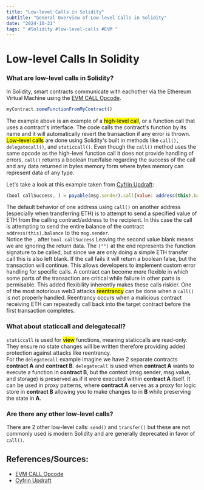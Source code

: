 ```yaml
---
title: "Low-level Calls in Solidity"
subtitle: "General Overview of Low-level Calls in Solidity"
date: "2024-10-21"
tags: " #Solidity #low-level-calls #EVM "
---
```

# Low-level Calls In Solidity 
### What are low-level calls in Solidity?
In Solidity, smart contracts communicate with eachother via the Ethereum Virtual Machine using the [EVM CALL Opcode]. 
```js
myContract.someFunctionFromMyContract()
```
The example above is an example of a <mark>high-level call</mark>, or a function call that uses a contract's interface. The code calls the contract's function by its name and it will automatically revert the transaction if any error is thrown. <mark>Low-level calls</mark> are done using Solidity's built in methods like ```call(), delegatecall()```, and ```staticcall()```. Even though the ```call()``` method uses the same opcode as the high-level function call it does not provide handling of errors. ```call()``` returns a boolean true/false regarding the success of the call and any data returned in bytes memory form where bytes memory can represent data of any type.

Let's take a look at this example taken from [Cyfrin Updraft]:
```js
(bool callSuccess, ) = payable(msg.sender).call{value: address(this).balance}("");
```
The default behavior of one address using ```call()``` on another address (especially when transferring ETH) is to attempt to send a specified value of ETH from the calling contract/address to the recipient. In this case the call is attempting to send the entire balance of the contract ```address(this).balance``` to the ```msg.sender```.<br>
Notice the `,` after ```bool callSuccess```
Leaving the second value blank means we are ignoring the return data. The ```("")``` at the end represents the function signature to be called, but since we are only doing a simple ETH transfer call this is also left blank. If the call fails it will return a boolean false, but the transaction will continue. This allows developers to implement custom error handling for specific calls. A contract can become more flexible in which some parts of the transaction are critical while failure in other parts is permisable. This added flexibility inherently makes these calls riskier. One of the most notorious web3 attacks <mark>reentrancy</mark> can be done when a ```call()``` is not properly handled. Reentrancy occurs when a malicious contract receiving ETH can repeatedly call back into the target contract before the first transaction completes.

### What about staticcall and delegatecall?
```staticcall``` is used for <mark>view</mark> functions, meaning staticcalls are read-only. They ensure no state changes will be written therefore providing added protection against attacks like reentrancy. <br>
For the ```delegatecall``` example imagine we have 2 separate contracts **contract A** and **contract B**. ```delegatecall``` is used when **contract A** wants to execute a function in **contract B**, but the context (msg.sender, msg.value, and storage) is preserved as if it were executed within **contract A** itself. It can be used in proxy patterns, where **contract A** serves as a proxy for logic store in **contract B** allowing you to make changes to in **B** while preserving the state in **A**.

### Are there any other low-level calls?
There are 2 other low-level calls: ```send()``` and ```transfer()``` but these are not commonly used is modern Solidity and are generally deprecated in favor of ```call()```.<br>

## References/Sources:
[EVM CALL Opcode]: https://www.ethervm.io/#F1
[Cyfrin Updraft]: https://www.cyfrin.io/updraft

* [EVM CALL Opcode]
* [Cyfrin Updraft]